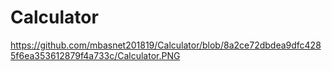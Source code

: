 # Calculator

https://github.com/mbasnet201819/Calculator/blob/8a2ce72dbdea9dfc4285f6ea353612879f4a733c/Calculator.PNG
